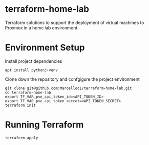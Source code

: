 # terraform-home-lab
Terraform solutions to support the deployment of virtual machines to Proxmox in a home lab environment.

# Environment Setup
Install project dependencies
```
apt install python3-venv
```
Clone down the repository and confgigure the project environment
```
git clone git@github.com:Marcellod1/terraform-home-lab.git
cd terraform-home-lab
export TF_VAR_pve_api_token_id=<API_TOKEN_ID>
export TF_VAR_pve_api_token_secret=<API_TOKEN_SECRET>
terraform init
```

# Running Terraform
```
terraform apply
```